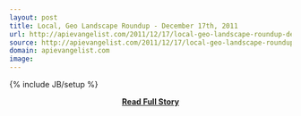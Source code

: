 ```yaml
---
layout: post
title: Local, Geo Landscape Roundup - December 17th, 2011
url: http://apievangelist.com/2011/12/17/local-geo-landscape-roundup-december-17-2011/
source: http://apievangelist.com/2011/12/17/local-geo-landscape-roundup-december-17-2011/
domain: apievangelist.com
image: 
---
```

{% include JB/setup %}<p></p>
<center><p><a href="http://apievangelist.com/2011/12/17/local-geo-landscape-roundup-december-17-2011/" style='padding:25px; font-sze:18px; font-weight: bold;'>Read Full Story</a></p></center>
